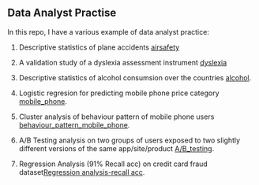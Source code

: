 ## Data Analyst Practise

In this repo, I have a various example of data analyst practice:

1. Descriptive statistics of plane accidents [airsafety](https://github.com/MinaJovanovic/Data-Analysis-Practice/blob/main/Airsafety.ipynb)

2. A validation study of a dyslexia assessment instrument [dyslexia](https://github.com/MinaJovanovic/Data-Analysis-Practice/blob/main/Dyslexia-analysis.ipynb)

3. Descriptive statistics of alcohol consumsion over the countries [alcohol](https://github.com/MinaJovanovic/Data-Analysis-Practice/blob/main/Alocohol_consumpsion.ipynb).

4. Logistic regresion for predicting mobile phone price category [mobile_phone](https://github.com/MinaJovanovic/Data-Analysis-Practice/blob/main/Mobile_Price_Classification.ipynb).

5. Cluster analysis of behaviour pattern of mobile phone users [behaviour_pattern_mobile_phone](https://github.com/MinaJovanovic/Data-Analysis-Practice/blob/main/Mobile_Device_Usage_and_User_Behavior_Dataset.ipynb).

6. A/B Testing analysis on two groups of users exposed to two slightly different versions of the same app/site/product [A/B_testing](https://github.com/MinaJovanovic/Data-Analysis-Practice/blob/main/AB_testing.ipynb).

7. Regression Analysis (91% Recall acc) on credit card fraud dataset[Regression analysis-recall acc](https://github.com/minajovanovic/Data-Analysis-Practice/blob/main/credit_card_fraud.ipynb).
